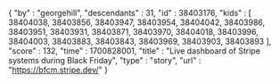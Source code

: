 {
  "by" : "georgehill",
  "descendants" : 31,
  "id" : 38403176,
  "kids" : [ 38404038, 38403856, 38403947, 38403954, 38404042, 38403986, 38403951, 38403931, 38403871, 38403970, 38404018, 38403996, 38404003, 38403883, 38403843, 38403969, 38403903, 38403893 ],
  "score" : 132,
  "time" : 1700828001,
  "title" : "Live dashboard of Stripe systems during Black Friday",
  "type" : "story",
  "url" : "https://bfcm.stripe.dev/"
}
